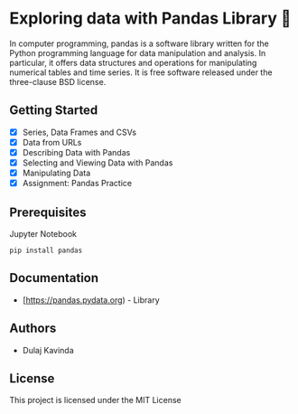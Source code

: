 # Exploring data with Pandas Library 🐼

In computer programming, pandas is a software library written for the Python programming language for data manipulation and analysis. In particular, it offers data structures and operations for manipulating numerical tables and time series. It is free software released under the three-clause BSD license.

## Getting Started

- [x] Series, Data Frames and CSVs
- [x] Data from URLs
- [x] Describing Data with Pandas
- [x] Selecting and Viewing Data with Pandas
- [x] Manipulating Data
- [x] Assignment: Pandas Practice

## Prerequisites

Jupyter Notebook

```
pip install pandas
```

## Documentation

* [https://pandas.pydata.org) - Library

## Authors

* Dulaj Kavinda

## License

This project is licensed under the MIT License

